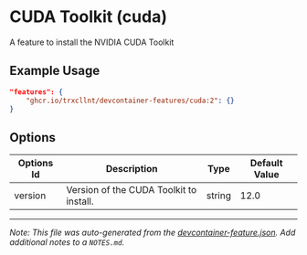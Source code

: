 
# CUDA Toolkit (cuda)

A feature to install the NVIDIA CUDA Toolkit

## Example Usage

```json
"features": {
    "ghcr.io/trxcllnt/devcontainer-features/cuda:2": {}
}
```

## Options

| Options Id | Description | Type | Default Value |
|-----|-----|-----|-----|
| version | Version of the CUDA Toolkit to install. | string | 12.0 |



---

_Note: This file was auto-generated from the [devcontainer-feature.json](https://github.com/trxcllnt/devcontainer-features/blob/main/src/cuda/devcontainer-feature.json).  Add additional notes to a `NOTES.md`._

